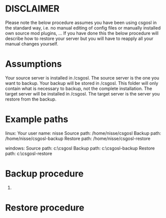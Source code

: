 # DISCLAIMER
Please note the below procedure assumes you have been using csgosl in the standard way, i.e. no manual
editing of config files or manually installed own source mod plugins, ... If you have done this the below procedure will describe how to restore your server but you will have to reapply all your manual changes yourself.

# Assumptions
Your source server is installed in <some-path>/csgosl. The source server is the one you want to backup.
Your backup will be stored in <backup-path>/csgosl. This folder will only contain what is necessary to backup, not the complete installation.
The target server will be installed in <some-other-path>/csgosl. The target server is the server you restore from the backup.

# Example paths
linux:
Your user name: nisse
Source path: /home/nisse/csgosl
Backup path: /home/nisse/csgosl-backup
Restore path: /home/nisse/csgosl-restore

windows:
Source path: c:\csgosl
Backup path: c:\csgosl-backup
Restore path: c:\csgosl-restore

# Backup procedure
1. 

# Restore procedure

